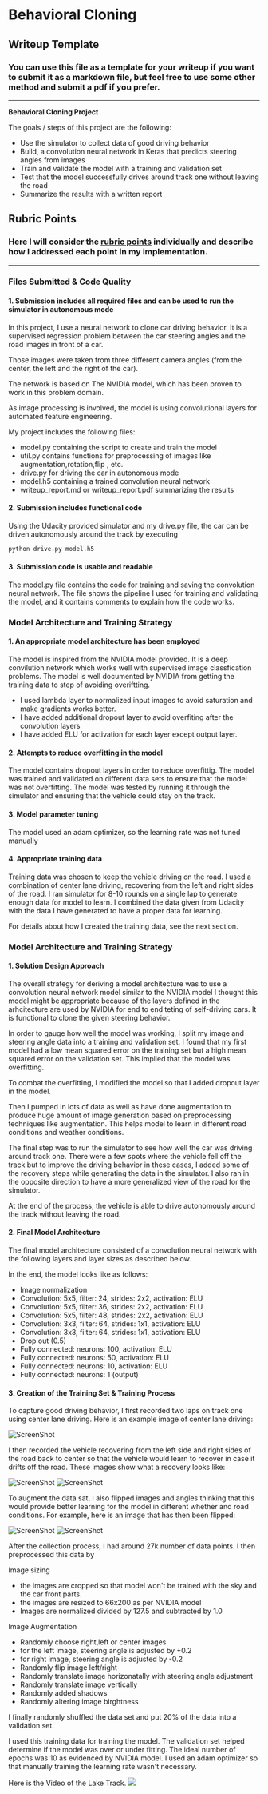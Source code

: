 # **Behavioral Cloning** 

## Writeup Template

### You can use this file as a template for your writeup if you want to submit it as a markdown file, but feel free to use some other method and submit a pdf if you prefer.

---

**Behavioral Cloning Project**

The goals / steps of this project are the following:
* Use the simulator to collect data of good driving behavior
* Build, a convolution neural network in Keras that predicts steering angles from images
* Train and validate the model with a training and validation set
* Test that the model successfully drives around track one without leaving the road
* Summarize the results with a written report


## Rubric Points
### Here I will consider the [rubric points](https://review.udacity.com/#!/rubrics/432/view) individually and describe how I addressed each point in my implementation.  

---
### Files Submitted & Code Quality

#### 1. Submission includes all required files and can be used to run the simulator in autonomous mode
In this project, I use a neural network to clone car driving behavior. It is a supervised regression problem between the car steering angles and the road images in front of a car.

Those images were taken from three different camera angles (from the center, the left and the right of the car).

The network is based on The NVIDIA model, which has been proven to work in this problem domain.

As image processing is involved, the model is using convolutional layers for automated feature engineering.

My project includes the following files:
* model.py containing the script to create and train the model
* util.py contains functions for preprocessing of images like augmentation,rotation,flip , etc.
* drive.py for driving the car in autonomous mode
* model.h5 containing a trained convolution neural network 
* writeup_report.md or writeup_report.pdf summarizing the results

#### 2. Submission includes functional code
Using the Udacity provided simulator and my drive.py file, the car can be driven autonomously around the track by executing 
```sh
python drive.py model.h5
```

#### 3. Submission code is usable and readable

The model.py file contains the code for training and saving the convolution neural network. The file shows the pipeline I used for training and validating the model, and it contains comments to explain how the code works.

### Model Architecture and Training Strategy

#### 1. An appropriate model architecture has been employed

The model is inspired from the NVIDIA model provided. It is a deep convilution network which works well with supervised image classfication problems. The model is well documented by NVIDIA from getting the training data to step of avoiding overiftting.
* I used lambda layer to normalized input images to avoid saturation and make gradients works better.
* I have added additional dropout layer to avoid overfiting after the convolution layers
* I have added ELU for activation for each layer except output layer.
 
#### 2. Attempts to reduce overfitting in the model

The model contains dropout layers in order to reduce overfittig.
The model was trained and validated on different data sets to ensure that the model was not overfitting. The model was tested by running it through the simulator and ensuring that the vehicle could stay on the track.

#### 3. Model parameter tuning

The model used an adam optimizer, so the learning rate was not tuned manually

#### 4. Appropriate training data

Training data was chosen to keep the vehicle driving on the road. I used a combination of center lane driving, recovering from the left and right sides of the road. I ran simulator for 8-10 rounds on a single lap to generate enough data for model to learn. I combined the data given from Udacity with the data I have generated to have a proper data for learning. 

For details about how I created the training data, see the next section. 

### Model Architecture and Training Strategy

#### 1. Solution Design Approach

The overall strategy for deriving a model architecture was to use a convolution neural network model similar to the NVIDIA model I thought this model might be appropriate because of the layers defined in the arhcitecture are used by NVIDIA for end to end teting of self-driving cars. It is functional to clone the given steering behavior.

In order to gauge how well the model was working, I split my image and steering angle data into a training and validation set. I found that my first model had a low mean squared error on the training set but a high mean squared error on the validation set. This implied that the model was overfitting. 

To combat the overfitting, I modified the model so that I added dropout layer in the model.

Then I pumped in lots of data as well as have done augmentation to produce huge amount of image generation based on preprocessing techniques like augmentation. This helps model to learn in different road conditions and weather conditions.

The final step was to run the simulator to see how well the car was driving around track one. There were a few spots where the vehicle fell off the track but to improve the driving behavior in these cases, I added some of the recovery steps while generating the data in the simulator. I also ran in the opposite direction to have a more generalized view of the road for the simulator.

At the end of the process, the vehicle is able to drive autonomously around the track without leaving the road.

#### 2. Final Model Architecture

The final model architecture consisted of a convolution neural network with the following layers and layer sizes as described below.

In the end, the model looks like as follows:

* Image normalization
* Convolution: 5x5, filter: 24, strides: 2x2, activation: ELU
* Convolution: 5x5, filter: 36, strides: 2x2, activation: ELU
* Convolution: 5x5, filter: 48, strides: 2x2, activation: ELU
* Convolution: 3x3, filter: 64, strides: 1x1, activation: ELU
* Convolution: 3x3, filter: 64, strides: 1x1, activation: ELU
* Drop out (0.5)
* Fully connected: neurons: 100, activation: ELU
* Fully connected: neurons: 50, activation: ELU
* Fully connected: neurons: 10, activation: ELU
* Fully connected: neurons: 1 (output)

#### 3. Creation of the Training Set & Training Process

To capture good driving behavior, I first recorded two laps on track one using center lane driving. Here is an example image of center lane driving:

![ScreenShot](https://github.com/nisarg09/CarND-Behavioral-Cloning-P3/blob/master/images/center.png)

I then recorded the vehicle recovering from the left side and right sides of the road back to center so that the vehicle would learn to recover in case it drifts off the road. These images show what a recovery looks like:

![ScreenShot](https://github.com/nisarg09/CarND-Behavioral-Cloning-P3/blob/master/images/left.png)
![ScreenShot](https://github.com/nisarg09/CarND-Behavioral-Cloning-P3/blob/master/images/right.png)

To augment the data sat, I also flipped images and angles thinking that this would provide better learning for the model in different whether and road conditions. For example, here is an image that has then been flipped:

![ScreenShot](https://github.com/nisarg09/CarND-Behavioral-Cloning-P3/blob/master/images/flip.png)
![ScreenShot](https://github.com/nisarg09/CarND-Behavioral-Cloning-P3/blob/master/images/trans.png)

After the collection process, I had around 27k number of data points. I then preprocessed this data by

Image sizing
* the images are cropped so that model won't be trained with the sky and the car front parts.
* the images are resized to 66x200 as per NVIDIA model
* Images are normalized divided by 127.5 and subtracted by 1.0

Image Augmentation
* Randomly choose right,left or center images
* for the left image, steering angle is adjusted by +0.2
* for right image, steering angle is adjusted by -0.2
* Randomly flip image left/right
* Randomly translate image horizonatally with steering angle adjustment
* Randomly translate image vertically
* Randomly added shadows
* Randomly altering image birghtness


I finally randomly shuffled the data set and put 20% of the data into a validation set. 

I used this training data for training the model. The validation set helped determine if the model was over or under fitting. The ideal number of epochs was 10 as evidenced by NVIDIA model. I used an adam optimizer so that manually training the learning rate wasn't necessary.

Here is the Video of the Lake Track.
[![](https://www.youtube.com/v=8lgdKmdwPJk/0.jpg)](https://youtu.be/8lgdKmdwPJk)


